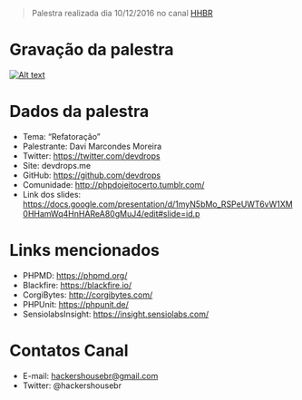 > Palestra realizada dia 10/12/2016 no canal [HHBR](https://www.youtube.com/channel/UCh1xOy7SP_KyRn4wTNVvFHw)

# Gravação da palestra
[![Alt text](https://i.ytimg.com/vi/CtiLfuVW7MQ/hqdefault.jpg?custom=true&w=800&h=400&stc=true&jpg444=true&jpgq=90&sp=68&sigh=ufIEeO76z78ozUcQEwvu2ILKCvo)](https://www.youtube.com/watch?v=CtiLfuVW7MQ)

# Dados da palestra 
 - Tema: “Refatoração”
 - Palestrante: Davi Marcondes Moreira
 - Twitter: https://twitter.com/devdrops
 - Site: devdrops.me
 - GitHub: https://github.com/devdrops
 - Comunidade: http://phpdojeitocerto.tumblr.com/
 - Link dos slides: https://docs.google.com/presentation/d/1myN5bMo_RSPeUWT6vW1XM0HHamWq4HnHAReA80gMuJ4/edit#slide=id.p

# Links mencionados
 - PHPMD: https://phpmd.org/
 - Blackfire: https://blackfire.io/
 - CorgiBytes: http://corgibytes.com/
 - PHPUnit: https://phpunit.de/
 - SensiolabsInsight: https://insight.sensiolabs.com/

# Contatos Canal
 - E-mail: hackershousebr@gmail.com
 - Twitter: @hackershousebr
